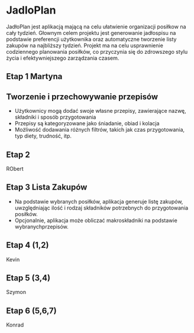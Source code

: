 # JadloPlan
JadłoPlan jest aplikacją mającą na celu ułatwienie organizacji posiłkow na cały tydzień.
Głownym celem projektu jest generowanie jadłospisu na podstawie preferencji użytkownika oraz automatyczne tworzenie listy zakupów na najbliższy tydzień.
Projekt ma na celu usprawnienie codziennego planowania posiłków, co przyczynia się do zdrowszego stylu życia i efektywniejszego zarządzania czasem.
## Etap 1 Martyna
## Tworzenie i przechowywanie przepisów
* Użytkownicy mogą dodać swoje własne przepisy, zawierające nazwę, składniki i sposób przygotowania
* Przepisy są kategoryzowane jako śniadanie, obiad i kolacja
* Możliwość dodawania różnych filtrów, takich jak czas przygotowania, typ diety, trudność, itp.

## Etap 2
RObert

## Etap 3 Lista Zakupów
* Na podstawie wybranych posiłków, aplikacja generuje listę zakupów, uwzględniając ilość i rodzaj składników potrzebnych do przygotowania posiłków. 
* Opcjonalnie, aplikacja może obliczać makroskładniki na podstawie wybranychprzepisów.

## Etap 4 (1,2)
Kevin
## Etap 5 (3,4)
Szymon
## Etap 6 (5,6,7)
Konrad
